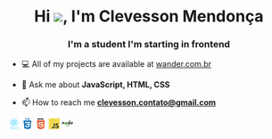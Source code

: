 <h1 align="center">Hi <img src="https://raw.githubusercontent.com/kaueMarques/kaueMarques/master/hi.gif" width="30px">, I'm Clevesson Mendonça</h1>
<h3 align="center">I'm a student I'm starting in frontend</h3>

- 💻 All of my projects are available at [wander.com.br](https://github.com/wandergf)

- 💬 Ask me about **JavaScript, HTML, CSS**

- 📫 How to reach me **clevesson.contato@gmail.com**

<p align="left">
<img src="https://raw.githubusercontent.com/devicons/devicon/master/icons/react/react-original-wordmark.svg" alt="react" width="20" height="20"/>
<img src="https://raw.githubusercontent.com/devicons/devicon/master/icons/css3/css3-plain-wordmark.svg" alt="css3"  width="20" height="20"/>
<img src="https://raw.githubusercontent.com/devicons/devicon/master/icons/html5/html5-original-wordmark.svg" alt="html5"  width="20" height="20"/>
<img src="https://raw.githubusercontent.com/devicons/devicon/master/icons/javascript/javascript-original.svg" alt="javascript" width="20" height="20"/>
<img src="https://raw.githubusercontent.com/devicons/devicon/master/icons/nodejs/nodejs-original-wordmark.svg" alt="nodejs" width="20" height="20"/></p><p align="center">
</p>
